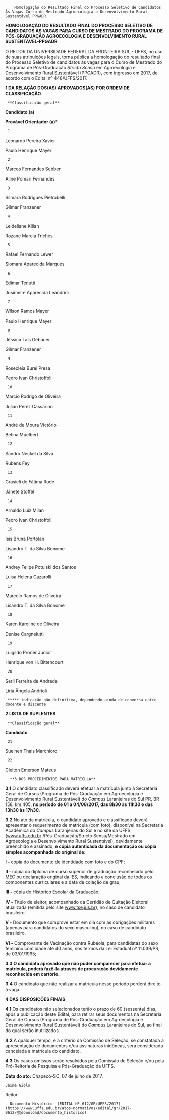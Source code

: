         Homologação do Resultado Final do Processo Seletivo de Candidatos Às Vagas Curso de Mestrado Agroecologia e Desenvolvimento Rural Sustentável PPGADR  

**HOMOLOGAÇÃO DO RESULTADO** **FINAL DO PROCESSO SELETIVO DE CANDIDATOS ÀS VAGAS PARA CURSO DE MESTRADO DO PROGRAMA DE PÓS-GRADUAÇÃO AGROECOLOGIA E DESENVOLVIMENTO RURAL SUSTENTÁVEL-PPGADR**

  

 O REITOR DA UNIVERSIDADE FEDERAL DA FRONTEIRA SUL - UFFS, no uso de suas atribuições legais, torna pública a homologação do resultado final do Processo Seletivo de candidatos às vagas para o Curso de Mestrado do Programa de Pós-Graduação *Stricto Sensu* em Agroecologia e Desenvolvimento Rural Sustentável (PPGADR), com ingresso em 2017, de acordo com o Edital nº 448/UFFS/2017.

  

 **1 DA RELAÇÃO DOS(AS) APROVADOS(AS) POR ORDEM DE CLASSIFICAÇÃO**

     **Classificação geral**

   **Candidato (a)**

   **Provável Orientador (a)***

     1

   Leonardo Pereira Xavier

   Paulo Henrique Mayer

     2

   Marcos Fernandes Sebben

   Aline Pomari Fernandes

     3

   Silmara Rodrigues Pietrobelli

   Gilmar Franzener

     4

   Leideliane Kilian

   Rozane Marcia Triches

     5

   Rafael Fernando Lewer

   Siomara Aparecida Marques

     6

   Edimar Tenutti

   Josimeire Aparecida Leandrini

     7

   Wilson Ramos Mayer

   Paulo Henrique Mayer

     8

   Jéssica Taís Gebauer

   Gilmar Franzener

     9

   Rosecleia Burei Presa

   Pedro Ivan Christoffoli

     10

   Marcio Rodrigo de Oliveira

   Julian Perez Cassarino

     11

   André de Moura Victório

   Betina Muelbert

     12

   Sandro Neckel da Silva

   Rubens Fey

     13

   Grasieli de Fátima Rode

   Janete Stoffel

     14

   Arnaldo Luiz Milan

   Pedro Ivan Christoffoli

     15

   Isis Bruna Portolan

   Lisandro T. da Silva Bonome

     16

   Andrey Felipe Potulski dos Santos

   Luisa Helena Cazarolli

     17

   Marcelo Ramos de Oliveira

   Lisandro T. da Silva Bonome

     18

   Karen Karoline de Oliveira

   Denise Cargnelutti

     19

   Luigildo Proner Junior

   Henrique von H. Bittencourt

     20

   Serli Ferreira de Andrade

   Liria Ângela Andrioli

     ***** indicação não definitiva, dependendo ainda de conversa entre docente e discente

  **2 LISTA DE SUPLENTES**

     **Classificação geral**

   **Candidato**

     21

   Suelhen Thais Marchioro

     22

   Cleiton Emerson Mateus

      **3 DOS PROCEDIMENTOS PARA MATRÍCULA**

 **3.1** O candidato classificado deverá efetuar a matrícula junto à Secretaria Geral de Cursos (Programa de Pós-Graduação em Agroecologia e Desenvolvimento Rural Sustentável) do *Campus* Laranjeiras do Sul PR, BR 158, km 405, **no período de 01 a 04/08/2017, das 8h30 às 11h30 e das 13h30 às 17h30**.

 **3.2** No ato da matrícula, o candidato aprovado e classificado deverá apresentar o requerimento de matrícula (com foto), disponível na Secretaria Acadêmica do *Campus* Laranjeiras do Sul e no site da UFFS (www.uffs.edu.br /Pós-Graduação/Stricto Sensu/Mestrado em Agroecologia e Desenvolvimento Rural Sustentável), devidamente preenchido e assinado, **e cópia autenticada da documentação ou cópia simples acompanhada do original de**:

 **I -** cópia do documento de identidade com foto e do CPF;

 **II -** cópia do diploma de curso superior de graduação reconhecido pelo MEC ou declaração original da IES, indicando a conclusão de todos os componentes curriculares e a data de colação de grau;

 **III -**  cópia do Histórico Escolar da Graduação;

 **IV -**  Título de eleitor, acompanhado da Certidão de Quitação Eleitoral atualizada (emitida pelo site www.tse.jus.br), no caso de candidato brasileiro.

 **V -**  Documento que comprove estar em dia com as obrigações militares (apenas para candidatos do sexo masculino), no caso de candidato brasileiro.

 **VI -**  Comprovante de Vacinação contra Rubéola, para candidatas do sexo feminino com idade até 40 anos, nos termos da Lei Estadual nº 11.039/PR, de 03/01/1995;

 **3.3 O candidato aprovado que não puder comparecer para efetuar a matrícula, poderá fazê-la através de procuração devidamente reconhecida em cartório.**

 **3.4** O candidato que não realizar a matrícula nesse período perderá direito à vaga.

  **4 DAS DISPOSIÇÕES FINAIS**

 **4.1** Os candidatos não selecionados terão o prazo de 60 (sessenta) dias, após a publicação deste Edital, para retirar seus documentos na Secretaria Geral de Cursos (Programa de Pós-Graduação em Agroecologia e Desenvolvimento Rural Sustentável) do *Campus* Laranjeiras do Sul, ao final do qual serão inutilizados.

 **4.2** A qualquer tempo, e a critério da Comissão de Seleção, se constatada a apresentação de documentos e/ou assinaturas inidôneas, será considerada cancelada a matrícula do candidato.

 **4.3** Os casos omissos serão resolvidos pela Comissão de Seleção e/ou pela Pró-Reitoria de Pesquisa e Pós-Graduação da UFFS.

   **Data do ato:** Chapecó-SC, 07 de julho de 2017.   
 

    Jaime Giolo   
 Reitor 

      Documento Histórico  [EDITAL Nº 612/GR/UFFS/2017](https://www.uffs.edu.br/atos-normativos/edital/gr/2017-0612/@@download/documento_historico)     
      